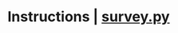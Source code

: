 # Instructions | [survey.py](https://github.com/michael-bateman/about-michael-quiz/blob/master/survey.py)
